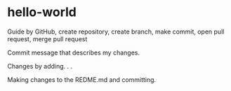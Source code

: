 # hello-world
Guide by GitHub, create repository, create branch, make commit, open pull request, merge pull request

Commit message that describes my changes.  

Changes by adding. . . 

Making changes to the REDME.md and committing. 
